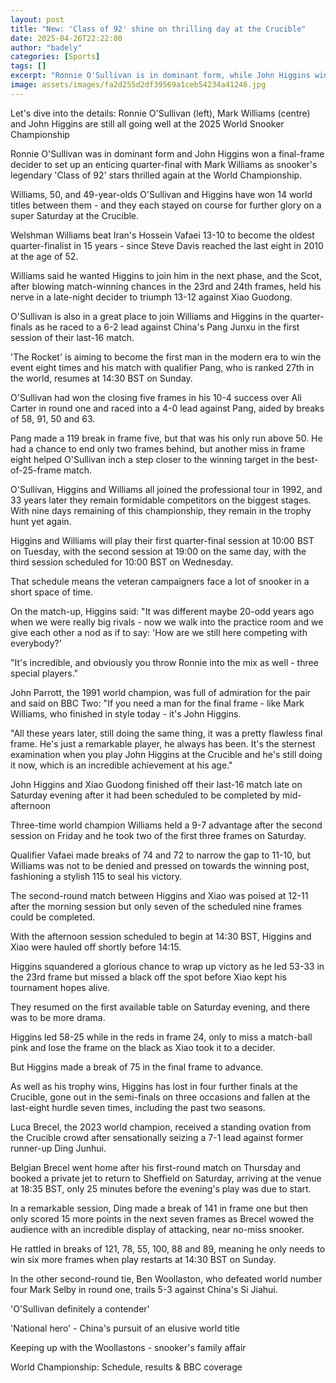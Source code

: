```yaml
---
layout: post
title: "New: 'Class of 92' shine on thrilling day at the Crucible"
date: 2025-04-26T22:22:00
author: "badely"
categories: [Sports]
tags: []
excerpt: "Ronnie O'Sullivan is in dominant form, while John Higgins wins a final-frame decider to set up a quarter-final with Mark Williams on a thrilling day a"
image: assets/images/fa2d255d2df39569a1ceb54234a41246.jpg
---
```


Let's dive into the details: Ronnie O'Sullivan (left), Mark Williams (centre) and John Higgins are still all going well at the 2025 World Snooker Championship

Ronnie O'Sullivan was in dominant form and John Higgins won a final-frame decider to set up an enticing quarter-final with Mark Williams as snooker's legendary 'Class of 92' stars thrilled again at the World Championship.

Williams, 50, and 49-year-olds O'Sullivan and Higgins have won 14 world titles between them - and they each stayed on course for further glory on a super Saturday at the Crucible.

Welshman Williams beat Iran's Hossein Vafaei 13-10 to become the oldest quarter-finalist in 15 years - since Steve Davis reached the last eight in 2010 at the age of 52.

Williams said he wanted Higgins to join him in the next phase, and the Scot, after blowing match-winning chances in the 23rd and 24th frames, held his nerve in a late-night decider to triumph 13-12 against Xiao Guodong.

O'Sullivan is also in a great place to join Williams and Higgins in the quarter-finals as he raced to a 6-2 lead against China's Pang Junxu in the first session of their last-16 match.

'The Rocket' is aiming to become the first man in the modern era to win the event eight times and his match with qualifier Pang, who is ranked 27th in the world, resumes at 14:30 BST on Sunday.

O'Sullivan had won the closing five frames in his 10-4 success over Ali Carter in round one and raced into a 4-0 lead against Pang, aided by breaks of 58, 91, 50 and 63.

Pang made a 119 break in frame five, but that was his only run above 50. He had a chance to end only two frames behind, but another miss in frame eight helped O'Sullivan inch a step closer to the winning target in the best-of-25-frame match.

O'Sullivan, Higgins and Williams all joined the professional tour in 1992, and 33 years later they remain formidable competitors on the biggest stages. With nine days remaining of this championship, they remain in the trophy hunt yet again.

Higgins and Williams will play their first quarter-final session at 10:00 BST on Tuesday, with the second session at 19:00 on the same day, with the third session scheduled for 10:00 BST on Wednesday.

That schedule means the veteran campaigners face a lot of snooker in a short space of time.

On the match-up, Higgins said: "It was different maybe 20-odd years ago when we were really big rivals - now we walk into the practice room and we give each other a nod as if to say: 'How are we still here competing with everybody?'

"It's incredible, and obviously you throw Ronnie into the mix as well - three special players."

John Parrott, the 1991 world champion, was full of admiration for the pair and said on BBC Two: "If you need a man for the final frame - like Mark Williams, who finished in style today - it's John Higgins.

"All these years later, still doing the same thing, it was a pretty flawless final frame. He's just a remarkable player, he always has been. It's the sternest examination when you play John Higgins at the Crucible and he's still doing it now, which is an incredible achievement at his age."

John Higgins and Xiao Guodong finished off their last-16 match late on Saturday evening after it had been scheduled to be completed by mid-afternoon

Three-time world champion Williams held a 9-7 advantage after the second session on Friday and he took two of the first three frames on Saturday.

Qualifier Vafaei made breaks of 74 and 72 to narrow the gap to 11-10, but Williams was not to be denied and pressed on towards the winning post, fashioning a stylish 115 to seal his victory.

The second-round match between Higgins and Xiao was poised at 12-11 after the morning session but only seven of the scheduled nine frames could be completed.

With the afternoon session scheduled to begin at 14:30 BST, Higgins and Xiao were hauled off shortly before 14:15.

Higgins squandered a glorious chance to wrap up victory as he led 53-33 in the 23rd frame but missed a black off the spot before Xiao kept his tournament hopes alive.

They resumed on the first available table on Saturday evening, and there was to be more drama. 

Higgins led 58-25 while in the reds in frame 24, only to miss a match-ball pink and lose the frame on the black as Xiao took it to a decider.

But Higgins made a break of 75 in the final frame to advance.

As well as his trophy wins, Higgins has lost in four further finals at the Crucible, gone out in the semi-finals on three occasions and fallen at the last-eight hurdle seven times, including the past two seasons.

Luca Brecel, the 2023 world champion, received a standing ovation from the Crucible crowd after sensationally seizing a 7-1 lead against former runner-up Ding Junhui.

Belgian Brecel went home after his first-round match on Thursday and booked a private jet to return to Sheffield on Saturday, arriving at the venue at 18:35 BST, only 25 minutes before the evening's play was due to start.

In a remarkable session, Ding made a break of 141 in frame one but then only scored 15 more points in the next seven frames as Brecel wowed the audience with an incredible display of attacking, near no-miss snooker.

He rattled in breaks of 121, 78, 55, 100, 88 and 89, meaning he only needs to win six more frames when play restarts at 14:30 BST on Sunday.

In the other second-round tie, Ben Woollaston, who defeated world number four Mark Selby in round one, trails 5-3 against China's Si Jiahui.

'O'Sullivan definitely a contender'

'National hero' - China's pursuit of an elusive world title

Keeping up with the Woollastons - snooker's family affair

World Championship: Schedule, results & BBC coverage

